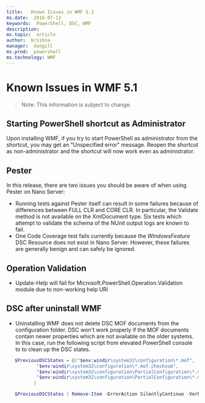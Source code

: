 ```yaml
---
title:   Known Issues in WMF 5.1 
ms.date:  2016-07-13
keywords:  PowerShell, DSC, WMF
description:  
ms.topic:  article
author:  krishna
manager:  dongill
ms.prod:  powershell
ms.technology: WMF
---
```


# Known Issues in WMF 5.1 #

> Note: This information is subject to change.

## Starting PowerShell shortcut as Administrator
Upon installing WMF, if you try to start PowerShell as administrator from the shortcut, you may get an "Unspecified error" message.
Reopen the shortcut as non-administrator and the shortcut will now work even as administrator.

## Pester
In this release, there are two issues you should be aware of when using Pester on Nano Server:

* Running tests against Pester itself can result in some failures because of differences between FULL CLR and CORE CLR. In particular, the Validate method is not available on the XmlDocument type. Six tests which attempt to validate the schema of the NUnit output logs are known to fail. 
* One Code Coverage test fails currently because the *WindowsFeature* DSC Resource does not exist in Nano Server. However, these failures are generally benign and can safely be ignored.

## Operation Validation 

* Update-Help will fail for Microsoft.PowerShell.Operation.Validation module due to non-working help URI

## DSC after uninstall WMF 
* Uninstalling WMF does not delete DSC MOF documents from the configuration folder. DSC won't work properly if the MOF documents contain newer properties which are not available on the older systems. In this case, run the following script from elevated PowerShell console to to clean up the DSC states.
 ```PowerShell
    $PreviousDSCStates = @("$env:windir\system32\configuration\*.mof",
            "$env:windir\system32\configuration\*.mof.checksum",
            "$env:windir\system32\configuration\PartialConfiguration\*.mof",
            "$env:windir\system32\configuration\PartialConfiguration\*.mof.checksum"
           )

    $PreviousDSCStates | Remove-Item -ErrorAction SilentlyContinue -Verbose
 ```  